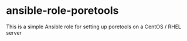 # ansible-role-poretools
This is a simple Ansible role for setting up poretools on a CentOS / RHEL server
